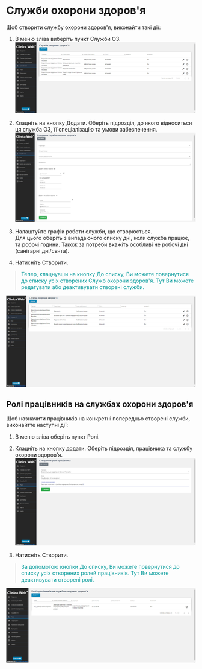 # Служби охорони здоров'я

Щоб створити службу охорони здоров'я, виконайти такі дії:    

1. В меню зліва виберіть пункт Служби ОЗ.
![](./images/oz/oz1.png)
2. Клацніть на кнопку Додати. Оберіть підрозділ, до якого відноситься ця служба ОЗ, її спеціалізацію та умови забезпечення.
![](./images/oz/oz2.png)
3. Налаштуйте графік роботи служби, що створюється.     
Для цього оберіть з випадаючого списку дні, коли служба працює, та робочі години. Також за потреби вкажіть особливі не робочі дні (санітарні дні/свята).

4. Натисніть Створити.

>  <span style="color: #009999">Тепер, клацнувши на кнопку До списку, Ви можете повернутися до списку усіх створених Служб охорони здоров'я. Тут Ви можете редагувати або деактивувати створені служби.</span>    

![](./images/oz/oz3.png)   

## Ролі працівників на службах охорони здоров'я

Щоб назначити працівників на конкретні попередньо створені служби, виконайтте наступні дії:    

1. В меню зліва оберіть пункт Ролі.

2. Клацніть на кнопку додати. Оберіть підрозділ, працівника та службу охорони здоров'я. 
![](./images/oz/oz4.png)
3. Натисніть Створити.

>  <span style="color: #009999">За допомогою кнопки До списку, Ви можете повернутися до списку усіх створених ролей працівників. Тут Ви можете деактивувати створені ролі.</span>    

![](./images/oz/oz5.png)